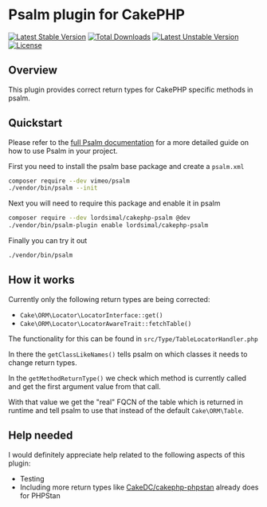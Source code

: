 # Psalm plugin for CakePHP

[![Latest Stable Version](http://poser.pugx.org/lordsimal/cakephp-psalm/v)](https://packagist.org/packages/lordsimal/cakephp-psalm) [![Total Downloads](http://poser.pugx.org/lordsimal/cakephp-psalm/downloads)](https://packagist.org/packages/lordsimal/cakephp-psalm) [![Latest Unstable Version](http://poser.pugx.org/lordsimal/cakephp-psalm/v/unstable)](https://packagist.org/packages/lordsimal/cakephp-psalm) [![License](http://poser.pugx.org/lordsimal/cakephp-psalm/license)](https://packagist.org/packages/lordsimal/cakephp-psalm)

## Overview
This plugin provides correct return types for CakePHP specific methods in psalm.

## Quickstart
Please refer to the [full Psalm documentation](https://psalm.dev/quickstart) for a more detailed guide on
how to use Psalm in your project.

First you need to install the psalm base package and create a `psalm.xml`
```bash
composer require --dev vimeo/psalm
./vendor/bin/psalm --init
```

Next you will need to require this package and enable it in psalm
```bash
composer require --dev lordsimal/cakephp-psalm @dev
./vendor/bin/psalm-plugin enable lordsimal/cakephp-psalm
```

Finally you can try it out
```bash
./vendor/bin/psalm
```

## How it works

Currently only the following return types are being corrected:

* `Cake\ORM\Locator\LocatorInterface::get()`
* `Cake\ORM\Locator\LocatorAwareTrait::fetchTable()`

The functionality for this can be found in `src/Type/TableLocatorHandler.php`

In there the `getClassLikeNames()` tells psalm on which classes it needs to
change return types.

In the `getMethodReturnType()` we check which method is currently called and
get the first argument value from that call.

With that value we get the "real" FQCN of the table which is returned in runtime 
and tell psalm to use that instead of the default `Cake\ORM\Table`.

## Help needed

I would definitely appreciate help related to the following aspects of this plugin:

* Testing
* Including more return types like [CakeDC/cakephp-phpstan](https://github.com/CakeDC/cakephp-phpstan) already does for PHPStan
